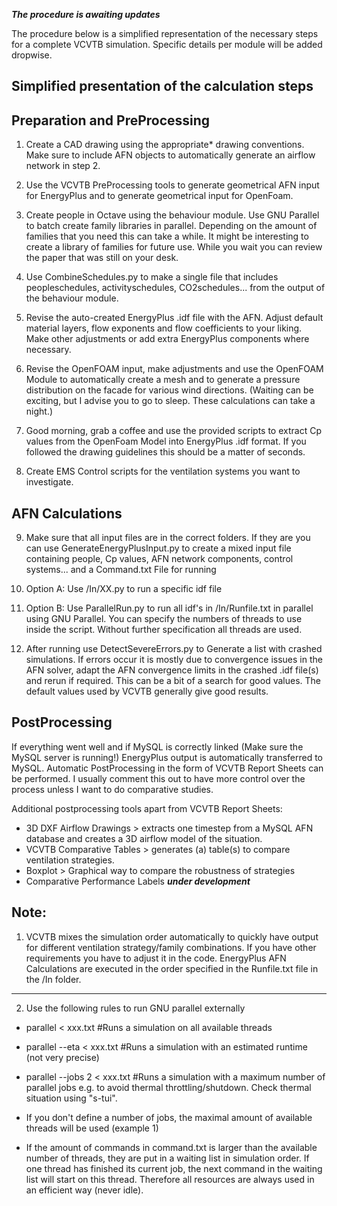 **_The procedure is awaiting updates_**

The procedure below is a simplified representation of the necessary steps for a complete VCVTB simulation. Specific details per module will be added dropwise.

Simplified presentation of the calculation steps
---------

Preparation and PreProcessing
------------

1) Create a CAD drawing using the appropriate* drawing conventions. Make sure to include AFN objects to automatically generate an airflow network in step 2.

2) Use the VCVTB PreProcessing tools to generate geometrical AFN input for EnergyPlus and to generate geometrical input for OpenFoam. 

3) Create people in Octave using the behaviour module. Use GNU Parallel to batch create family libraries in parallel. Depending on the amount of families that you need this can take a while. It might be interesting to create a library of families for future use. While you wait you can review the paper that was still on your desk.

4) Use CombineSchedules.py to make a single file that includes peopleschedules, activityschedules, CO2schedules... from the output of the behaviour module.

5) Revise the auto-created EnergyPlus .idf file with the AFN. Adjust default material layers, flow exponents and flow coefficients to your liking. Make other adjustments or add extra EnergyPlus components where necessary.

6) Revise the OpenFOAM input, make adjustments and use the OpenFOAM Module to automatically create a mesh and to generate a pressure distribution on the facade for various wind directions. (Waiting can be exciting, but I advise you to go to sleep. These calculations can take a night.)

7) Good morning, grab a coffee and use the provided scripts to extract Cp values from the OpenFoam Model into EnergyPlus .idf format. If you followed the drawing guidelines this should be a matter of seconds.

8) Create EMS Control scripts for the ventilation systems you want to investigate.

AFN Calculations 
------------
9) Make sure that all input files are in the correct folders. If they are you can use GenerateEnergyPlusInput.py to create a mixed input file containing people, Cp values, AFN network components, control systems... and a Command.txt File for running

10) Option A: Use /In/XX.py to run a specific idf file

10) Option B: Use ParallelRun.py to run all idf's in /In/Runfile.txt in parallel using GNU Parallel. You can specify the numbers of threads to use inside the script. Without further specification all threads are used. 

11) After running use DetectSevereErrors.py to Generate a list with crashed simulations. If errors occur it is mostly due to convergence issues in the AFN solver, adapt the AFN convergence limits in the crashed .idf file(s) and rerun if required. This can be a bit of a search for good values.  The default values used by VCVTB generally give good results.

PostProcessing
------------
If everything went well and if MySQL is correctly linked (Make sure the MySQL server is running!) EnergyPlus output is automatically transferred to MySQL.
Automatic PostProcessing in the form of VCVTB Report Sheets can be performed. I usually comment this out to have more control over the process unless I want to do comparative studies. 

Additional postprocessing tools apart from VCVTB Report Sheets:
    
- 3D DXF Airflow Drawings > extracts one timestep from a MySQL AFN database and creates a 3D airflow model of the situation.
- VCVTB Comparative Tables > generates (a) table(s) to compare ventilation strategies.
- Boxplot > Graphical way to compare the robustness of strategies
- Comparative Performance Labels **_under development_**



Note:
------------

1) VCVTB mixes the simulation order automatically to quickly have output for different ventilation strategy/family combinations. If you have other requirements you have to adjust it in the code. EnergyPlus AFN Calculations are executed in the order specified in the Runfile.txt file in the /In folder.

-------------------------------------------------------------------------------------------

2) Use the following rules to run GNU parallel externally

- parallel < xxx.txt                 #Runs a simulation on all available threads
- parallel --eta < xxx.txt 		#Runs a simulation with an estimated runtime (not very precise)
- parallel --jobs 2 < xxx.txt	#Runs a simulation with a maximum number of parallel jobs e.g. to avoid thermal throttling/shutdown. Check thermal situation using "s-tui".

- If you don't define a number of jobs, the maximal amount of available threads will be used (example 1)
- If the amount of commands in command.txt is larger than the available number of threads, they are put in a waiting list in simulation order. If one thread has finished its current job, the next command in the waiting list will start on this thread. Therefore all resources are always used in an efficient way (never idle).
